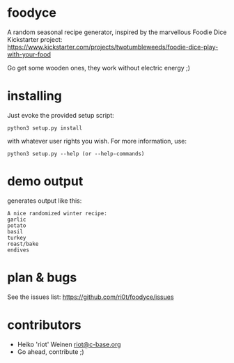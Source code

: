 foodyce
=======

A random seasonal recipe generator, inspired by the marvellous
Foodie Dice Kickstarter project:
https://www.kickstarter.com/projects/twotumbleweeds/foodie-dice-play-with-your-food

Go get some wooden ones, they work without electric energy ;)

installing
==========

Just evoke the provided setup script:

    python3 setup.py install

with whatever user rights you wish. For more information, use:

    python3 setup.py --help (or --help-commands)

demo output
===========

generates output like this:

    A nice randomized winter recipe:
    garlic
    potato
    basil
    turkey
    roast/bake
    endives


plan & bugs
===========

See the issues list:
https://github.com/ri0t/foodyce/issues

contributors
============

* Heiko 'riot' Weinen <riot@c-base.org>
* Go ahead, contribute ;)
